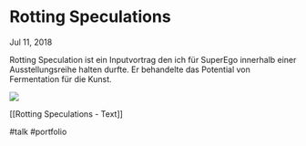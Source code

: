 # Rotting Speculations
Jul 11, 2018 

Rotting Speculation ist ein Inputvortrag den ich für SuperEgo innerhalb einer Ausstellungsreihe halten durfte. Er behandelte das Potential von Fermentation für die Kunst.

![](files/Untitled-ec636da3-425f-4145-8b02-a8b96b295318-35fa9223-63b5-448c-ade9-9d82e05cd01a.png)

[[Rotting Speculations - Text]]

#talk #portfolio
